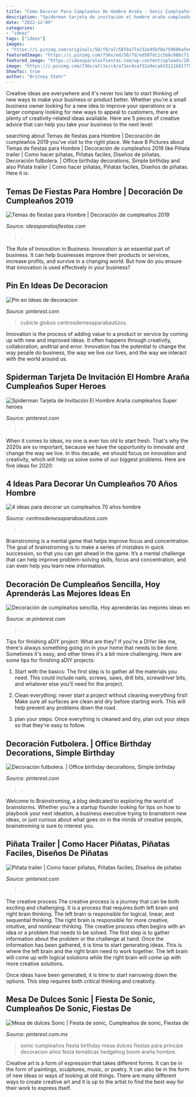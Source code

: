 ```yaml
---
title: "Como Decorar Para Cumpleaños De Hombre Araña - Sonic Cumpleaños Fiesta Birthday Mesa Dulces Fiestas Para Príncipe Decoracion Años Festa Temáticas Hedgehog Boom Araña Hombre"
description: "Spiderman tarjeta de invitación el hombre araña cumpleaños super heroes"
date: "2022-12-09"
categories:
- "ideas"
tags: ["ideas"]
images:
- "https://i.pinimg.com/originals/58/f8/a7/58f8a77a232e95bf0a759686a5e06d3c.jpg"
featuredImage: "https://i.pinimg.com/736x/ed/50/7d/ed507dc1c5b6c68bc71f034fa20ed122--office-birthday-birthday-fun.jpg"
featured_image: "https://ideasparalasfiestas.com/wp-content/uploads/2016/07/cumpleanos-para-hombre-tema-Batman.jpg"
image: "https://i.pinimg.com/736x/a7/1e/c4/a71ec4caf32a9eca633111b81775b64a.jpg"
ShowToc: true
author: "Britney Stehr"
---
```



Creative ideas are everywhere and it's never too late to start thinking of new ways to make your business or product better. Whether you're a small business owner looking for a new idea to improve your operations or a larger company looking for new ways to appeal to customers, there are plenty of creativity-related ideas available. Here are 5 pieces of creative advice that can help you take your business to the next level: 

	

		
searching about Temas de fiestas para Hombre | Decoración de cumpleaños 2019 you've visit to the right place. We have 8 Pictures about Temas de fiestas para Hombre | Decoración de cumpleaños 2019 like Piñata trailer | Como hacer piñatas, Piñatas faciles, Diseños de piñatas, Decoración futbolera. | Office birthday decorations, Simple birthday and also Piñata trailer | Como hacer piñatas, Piñatas faciles, Diseños de piñatas. Here it is:
		
    
## Temas De Fiestas Para Hombre | Decoración De Cumpleaños 2019

<img loading=lazy src="https://ideasparalasfiestas.com/wp-content/uploads/2016/07/cumpleanos-para-hombre-tema-Batman.jpg" onerror="this.onerror=null;this.src='https://tse3.mm.bing.net/th?id=OIP.qAlA-qJBx45o_28jZNcL0gHaJ3&amp;pid=15.1';" alt="Temas de fiestas para Hombre | Decoración de cumpleaños 2019">

_Source: ideasparalasfiestas.com_

>. 

	

The Role of Innovation in Business:
Innovation is an essential part of business. It can help businesses improve their products or services, increase profits, and survive in a changing world. But how do you ensure that innovation is used effectively in your business?

    
## Pin En Ideas De Decoracion

<img loading=lazy src="https://i.pinimg.com/736x/ed/50/7d/ed507dc1c5b6c68bc71f034fa20ed122--office-birthday-birthday-fun.jpg" onerror="this.onerror=null;this.src='https://tse2.mm.bing.net/th?id=OIP.-I7ntRrM7OSLaZSm61sdqADYEg&amp;pid=15.1';" alt="Pin en Ideas de decoracion">

_Source: pinterest.com_

>cubicle globos centrosdemesaparabautizos. 

	

Innovation is the process of adding value to a product or service by coming up with new and improved ideas. It often happens through creativity, collaboration, andtrial and error. Innovation has the potential to change the way people do business, the way we live our lives, and the way we interact with the world around us.

    
## Spiderman Tarjeta De Invitación El Hombre Araña Cumpleaños Super Heroes

<img loading=lazy src="https://i.pinimg.com/736x/e2/51/49/e2514935668ca55a6d079d6f8f0c38ce.jpg" onerror="this.onerror=null;this.src='https://tse3.mm.bing.net/th?id=OIP.qeBhCvJ-pbX2U7sC7NbzPgHaLH&amp;pid=15.1';" alt="Spiderman Tarjeta de Invitación El Hombre Araña cumpleaños Super heroes">

_Source: pinterest.com_

>. 

	

When it comes to ideas, no one is ever too old to start fresh. That's why the 2020s are so important, because we have the opportunity to innovate and change the way we live. In this decade, we should focus on innovation and creativity, which will help us solve some of our biggest problems. Here are five ideas for 2020:

    
## 4 Ideas Para Decorar Un Cumpleaños 70 Años Hombre

<img loading=lazy src="https://centrosdemesaparabautizos.com/wp-content/uploads/2020/07/ideas-para-cumpleaños-70-años-hombre.jpg" onerror="this.onerror=null;this.src='https://tse2.mm.bing.net/th?id=OIP.YZobyS5gMayekgTUQn1PGAAAAA&amp;pid=15.1';" alt="4 ideas para decorar un cumpleaños 70 años hombre">

_Source: centrosdemesaparabautizos.com_

>. 

	

Brainstroming is a mental game that helps improve focus and concentration. The goal of brainstroming is to make a series of mistakes in quick succession, so that you can get ahead in the game. It’s a mental challenge that can help improve problem-solving skills, focus and concentration, and can even help you learn new information.

    
## Decoración De Cumpleaños Sencilla, Hoy Aprenderás Las Mejores Ideas En

<img loading=lazy src="https://i.pinimg.com/736x/a7/1e/c4/a71ec4caf32a9eca633111b81775b64a.jpg" onerror="this.onerror=null;this.src='https://tse4.mm.bing.net/th?id=OIP.E2aHV8M1naD_nyblv76CWAHaLH&amp;pid=15.1';" alt="Decoración de cumpleaños sencilla, Hoy aprenderás las mejores ideas en">

_Source: ar.pinterest.com_

>. 

	

Tips for finishing aDIY project: What are they?
If you're a DIYer like me, there's always something going on in your home that needs to be done. Sometimes it's easy, and other times it's a bit more challenging. Here are some tips for finishing aDIY projects:
1. Start with the basics: The first step is to gather all the materials you need. This could include nails, screws, saws, drill bits, screwdriver bits, and whatever else you'll need for the project.

2. Clean everything: never start a project without cleaning everything first! Make sure all surfaces are clean and dry before starting work. This will help prevent any problems down the road.

3. plan your steps: Once everything is cleaned and dry, plan out your steps so that they're easy to follow.

    
## Decoración Futbolera. | Office Birthday Decorations, Simple Birthday

<img loading=lazy src="https://i.pinimg.com/736x/ac/73/b4/ac73b422eff6de8ad2baa1f10da463af--office-birthday-decorations-work-desk.jpg" onerror="this.onerror=null;this.src='https://tse3.mm.bing.net/th?id=OIP.18o4o3FtGPqQ_cm0_wGBRwHaNL&amp;pid=15.1';" alt="Decoración futbolera. | Office birthday decorations, Simple birthday">

_Source: pinterest.com_

>. 

	

Welcome to Brainstroming, a blog dedicated to exploring the world of brainstorms. Whether you’re a startup founder looking for tips on how to playbook your next ideation, a business executive trying to brainstorm new ideas, or just curious about what goes on in the minds of creative people, brainstroming is sure to interest you.

    
## Piñata Trailer | Como Hacer Piñatas, Piñatas Faciles, Diseños De Piñatas

<img loading=lazy src="https://i.pinimg.com/736x/4a/65/83/4a658394ff02cac65b539832678e495f.jpg" onerror="this.onerror=null;this.src='https://tse2.mm.bing.net/th?id=OIP.XaXjiJz_WmIGZbYe1FW_IwHaJ4&amp;pid=15.1';" alt="Piñata trailer | Como hacer piñatas, Piñatas faciles, Diseños de piñatas">

_Source: pinterest.com_

>. 

	

The creative process
The creative process is a journey that can be both exciting and challenging. It is a process that requires both left brain and right brain thinking. The left brain is responsible for logical, linear, and sequential thinking. The right brain is responsible for more creative, intuitive, and nonlinear thinking.
The creative process often begins with an idea or a problem that needs to be solved. The first step is to gather information about the problem or the challenge at hand. Once the information has been gathered, it is time to start generating ideas. This is where the left brain and the right brain need to work together. The left brain will come up with logical solutions while the right brain will come up with more creative solutions.

Once ideas have been generated, it is time to start narrowing down the options. This step requires both critical thinking and creativity.

    
## Mesa De Dulces Sonic | Fiesta De Sonic, Cumpleaños De Sonic, Fiestas De

<img loading=lazy src="https://i.pinimg.com/originals/58/f8/a7/58f8a77a232e95bf0a759686a5e06d3c.jpg" onerror="this.onerror=null;this.src='https://tse1.mm.bing.net/th?id=OIP.48jt3eN_Q1H0sBPyl2fORwHaJ4&amp;pid=15.1';" alt="Mesa de dulces Sonic | Fiesta de sonic, Cumpleaños de sonic, Fiestas de">

_Source: pinterest.com.mx_

>sonic cumpleaños fiesta birthday mesa dulces fiestas para príncipe decoracion años festa temáticas hedgehog boom araña hombre. 

	

Creative art is a form of expression that takes different forms. It can be in the form of paintings, sculptures, music, or poetry. It can also be in the form of new ideas or ways of looking at old things. There are many different ways to create creative art and it is up to the artist to find the best way for their work to express itself.

